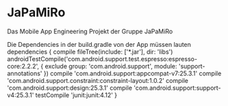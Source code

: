 # JaPaMiRo
Das Mobile App Engineering Projekt der Gruppe JaPaMiRo

Die Dependencies in der build.gradle von der App müssen lauten 
dependencies {
    compile fileTree(include: ['*.jar'], dir: 'libs')
    androidTestCompile('com.android.support.test.espresso:espresso-core:2.2.2', {
        exclude group: 'com.android.support', module: 'support-annotations'
    })
    compile 'com.android.support:appcompat-v7:25.3.1'
    compile 'com.android.support.constraint:constraint-layout:1.0.2'
    compile 'com.android.support:design:25.3.1'
    compile 'com.android.support:support-v4:25.3.1'
    testCompile 'junit:junit:4.12'
}

